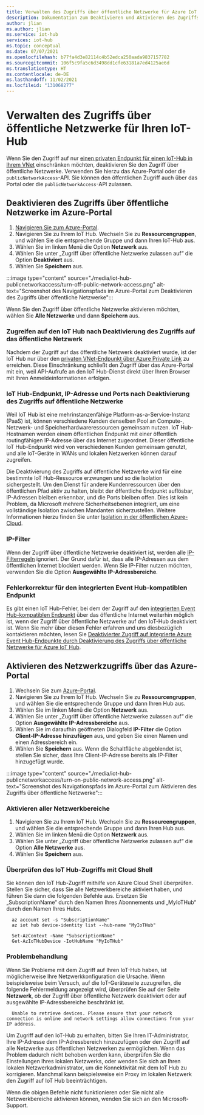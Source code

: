 ```yaml
---
title: Verwalten des Zugriffs über öffentliche Netzwerke für Azure IoT Hub
description: Dokumentation zum Deaktivieren und Aktivieren des Zugriffs über öffentliche Netzwerke für IoT Hub
author: jlian
ms.author: jlian
ms.service: iot-hub
services: iot-hub
ms.topic: conceptual
ms.date: 07/07/2021
ms.openlocfilehash: b77fa4d3e82114c4b52edca250aada9837157782
ms.sourcegitcommit: 106f5c9fa5c6d3498dd1cfe63181a7ed4125ae6d
ms.translationtype: HT
ms.contentlocale: de-DE
ms.lasthandoff: 11/02/2021
ms.locfileid: "131068277"
---
```

# <a name="managing-public-network-access-for-your-iot-hub"></a>Verwalten des Zugriffs über öffentliche Netzwerke für Ihren IoT-Hub

Wenn Sie den Zugriff auf nur [einen privaten Endpunkt für einen IoT-Hub in Ihrem VNet](virtual-network-support.md) einschränken möchten, deaktivieren Sie den Zugriff über öffentliche Netzwerke. Verwenden Sie hierzu das Azure-Portal oder die `publicNetworkAccess`-API. Sie können den öffentlichen Zugriff auch über das Portal oder die `publicNetworkAccess`-API zulassen.

## <a name="turn-off-public-network-access-using-the-azure-portal"></a>Deaktivieren des Zugriffs über öffentliche Netzwerke im Azure-Portal

1. [Navigieren Sie zum Azure-Portal](https://portal.azure.com).
2. Navigieren Sie zu Ihrem IoT Hub. Wechseln Sie zu **Ressourcengruppen**, und wählen Sie die entsprechende Gruppe und dann Ihren IoT-Hub aus.
3. Wählen Sie im linken Menü die Option **Netzwerk** aus.
4. Wählen Sie unter „Zugriff über öffentliche Netzwerke zulassen auf“ die Option **Deaktiviert** aus.
5. Wählen Sie **Speichern** aus.

:::image type="content" source="./media/iot-hub-publicnetworkaccess/turn-off-public-network-access.png" alt-text="Screenshot des Navigationspfads im Azure-Portal zum Deaktivieren des Zugriffs über öffentliche Netzwerke":::

Wenn Sie den Zugriff über öffentliche Netzwerke aktivieren möchten, wählen Sie **Alle Netzwerke** und dann **Speichern** aus.

### <a name="accessing-the-iot-hub-after-disabling-the-public-network-access"></a>Zugreifen auf den IoT Hub nach Deaktivierung des Zugriffs auf das öffentliche Netzwerk

Nachdem der Zugriff auf das öffentliche Netzwerk deaktiviert wurde, ist der IoT Hub nur über den [privaten VNet-Endpunkt über Azure Private Link](virtual-network-support.md) zu erreichen. Diese Einschränkung schließt den Zugriff über das Azure-Portal mit ein, weil API-Aufrufe an den IoT Hub-Dienst direkt über Ihren Browser mit Ihren Anmeldeinformationen erfolgen.

### <a name="iot-hub-endpoint-ip-address-and-ports-after-disabling-public-network-access"></a>IoT Hub-Endpunkt, IP-Adresse und Ports nach Deaktivierung des Zugriffs auf öffentliche Netzwerke

Weil IoT Hub ist eine mehrinstanzenfähige Platform-as-a-Service-Instanz (PaaS) ist, können verschiedene Kunden denselben Pool an Compute-, Netzwerk- und Speicherhardwareressourcen gemeinsam nutzen. IoT Hub-Hostnamen werden einem öffentlichen Endpunkt mit einer öffentlich routingfähigen IP-Adresse über das Internet zugeordnet. Dieser öffentliche IoT Hub-Endpunkt wird von verschiedenen Kunden gemeinsam genutzt, und alle IoT-Geräte in WANs und lokalen Netzwerken können darauf zugreifen. 

Die Deaktivierung des Zugriffs auf öffentliche Netzwerke wird für eine bestimmte IoT Hub-Ressource erzwungen und so die Isolation sichergestellt. Um den Dienst für andere Kundenressourcen über den öffentlichen Pfad aktiv zu halten, bleibt der öffentliche Endpunkt auflösbar, IP-Adressen bleiben erkennbar, und die Ports bleiben offen. Dies ist kein Problem, da Microsoft mehrere Sicherheitsebenen integriert, um eine vollständige Isolation zwischen Mandanten sicherzustellen. Weitere Informationen hierzu finden Sie unter [Isolation in der öffentlichen Azure-Cloud](../security/fundamentals/isolation-choices.md#tenant-level-isolation).

### <a name="ip-filter"></a>IP-Filter

Wenn der Zugriff über öffentliche Netzwerke deaktiviert ist, werden alle [IP-Filterregeln](iot-hub-ip-filtering.md) ignoriert. Der Grund dafür ist, dass alle IP-Adressen aus dem öffentlichen Internet blockiert werden. Wenn Sie IP-Filter nutzen möchten, verwenden Sie die Option **Ausgewählte IP-Adressbereiche**.

### <a name="bug-fix-with-built-in-event-hub-compatible-endpoint"></a>Fehlerkorrektur für den integrierten Event Hub-kompatiblen Endpunkt

Es gibt einen IoT Hub-Fehler, bei dem der Zugriff auf den [integrierten Event Hub-kompatiblen Endpunkt](iot-hub-devguide-messages-read-builtin.md) über das öffentliche Internet weiterhin möglich ist, wenn der Zugriff über öffentliche Netzwerke auf den IoT-Hub deaktiviert ist. Wenn Sie mehr über diesen Fehler erfahren und uns diesbezüglich kontaktieren möchten, lesen Sie [Deaktivierter Zugriff auf integrierte Azure Event Hub-Endpunkte durch Deaktivierung des Zugriffs über öffentliche Netzwerke für Azure IoT Hub](https://azure.microsoft.com/updates/iot-hub-public-network-access-bug-fix).

## <a name="turn-on-network-access-using-azure-portal"></a>Aktivieren des Netzwerkzugriffs über das Azure-Portal

1. Wechseln Sie zum [Azure-Portal](https://portal.azure.com).
2. Navigieren Sie zu Ihrem IoT Hub. Wechseln Sie zu **Ressourcengruppen**, und wählen Sie die entsprechende Gruppe und dann Ihren Hub aus.
3. Wählen Sie im linken Menü die Option **Netzwerk** aus.
4. Wählen Sie unter „Zugriff über öffentliche Netzwerke zulassen auf“ die Option **Ausgewählte IP-Adressbereiche** aus.
5. Wählen Sie im daraufhin geöffneten Dialogfeld **IP-Filter** die Option **Client-IP-Adresse hinzufügen** aus, und geben Sie einen Namen und einen Adressbereich ein.
6. Wählen Sie **Speichern** aus. Wenn die Schaltfläche abgeblendet ist, stellen Sie sicher, dass Ihre Client-IP-Adresse bereits als IP-Filter hinzugefügt wurde.

:::image type="content" source="./media/iot-hub-publicnetworkaccess/turn-on-public-network-access.png" alt-text="Screenshot des Navigationspfads im Azure-Portal zum Aktivieren des Zugriffs über öffentliche Netzwerke":::

### <a name="turn-on-all-network-ranges"></a>Aktivieren aller Netzwerkbereiche

1. Navigieren Sie zu Ihrem IoT Hub. Wechseln Sie zu **Ressourcengruppen**, und wählen Sie die entsprechende Gruppe und dann Ihren Hub aus.
1. Wählen Sie im linken Menü die Option **Netzwerk** aus.
1. Wählen Sie unter „Zugriff über öffentliche Netzwerke zulassen auf“ die Option **Alle Netzwerke** aus.
1. Wählen Sie **Speichern** aus.

### <a name="check-iot-hub-access-using-cloud-shell"></a>Überprüfen des IoT Hub-Zugriffs mit Cloud Shell

Sie können den IoT Hub-Zugriff mithilfe von Azure Cloud Shell überprüfen. Stellen Sie sicher, dass Sie alle Netzwerkbereiche aktiviert haben, und führen Sie dann die folgenden Befehle aus. Ersetzen Sie „SubscriptionName“ durch den Namen Ihres Abonnements und „MyIoTHub“ durch den Namen Ihres Hubs.

```azurecli
  az account set -s "SubscriptionName"
  az iot hub device-identity list --hub-name "MyIoTHub"
```

```azurepowershell
  Set-AzContext -Name "SubscriptionName"
  Get-AzIoTHubDevice -IotHubName "MyIoTHub"
```
### <a name="troubleshooting"></a>Problembehandlung

Wenn Sie Probleme mit dem Zugriff auf Ihren IoT-Hub haben, ist möglicherweise Ihre Netzwerkkonfiguration die Ursache. Wenn beispielsweise beim Versuch, auf die IoT-Geräteseite zuzugreifen, die folgende Fehlermeldung angezeigt wird, überprüfen Sie auf der Seite **Netzwerk**, ob der Zugriff über öffentliche Netzwerk deaktiviert oder auf ausgewählte IP-Adressbereiche beschränkt ist.

```
  Unable to retrieve devices. Please ensure that your network connection is online and network settings allow connections from your IP address.
```

Um Zugriff auf den IoT-Hub zu erhalten, bitten Sie Ihren IT-Administrator, Ihre IP-Adresse dem IP-Adressbereich hinzuzufügen oder den Zugriff auf alle Netzwerke aus öffentlichen Netzwerken zu ermöglichen. Wenn das Problem dadurch nicht behoben werden kann, überprüfen Sie die Einstellungen Ihres lokalen Netzwerks, oder wenden Sie sich an Ihren lokalen Netzwerkadministrator, um die Konnektivität mit dem IoT Hub zu korrigieren. Manchmal kann beispielsweise ein Proxy im lokalen Netzwerk den Zugriff auf IoT Hub beeinträchtigen.

Wenn die obigen Befehle nicht funktionieren oder Sie nicht alle Netzwerkbereiche aktivieren können, wenden Sie sich an den Microsoft-Support.
